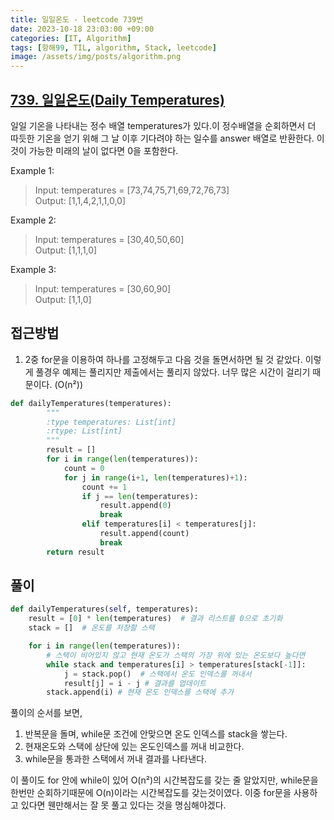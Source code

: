 ```yaml
---
title: 일일온도 - leetcode 739번
date: 2023-10-18 23:03:00 +09:00
categories: [IT, Algorithm]
tags: [항해99, TIL, algorithm, Stack, leetcode]
image: /assets/img/posts/algorithm.png
---
```


## [739. 일일온도(Daily Temperatures)](https://leetcode.com/problems/daily-temperatures/description/)

일일 기온을 나타내는 정수 배열 temperatures가 있다.이 정수배열을 순회하면서 더 따듯한 기온을 얻기 위해 그 날 이후 기다려야 하는 일수를 answer 배열로 반환한다. 이것이 가능한 미래의 날이 없다면 0을 포함한다.

Example 1:
> Input: temperatures = [73,74,75,71,69,72,76,73]    
> Output: [1,1,4,2,1,1,0,0]

Example 2:
> Input: temperatures = [30,40,50,60]    
> Output: [1,1,1,0]

Example 3:
> Input: temperatures = [30,60,90]    
> Output: [1,1,0]

## 접근방법
1. 2중 for문을 이용하여 하나를 고정해두고 다음 것을 돌면서하면 될 것 같았다.
이렇게 풀경우 예제는 풀리지만 제출에서는 풀리지 않았다. 너무 많은 시간이 걸리기 때문이다. (O(n²))

```python
def dailyTemperatures(temperatures):
        """
        :type temperatures: List[int]
        :rtype: List[int]
        """
        result = []
        for i in range(len(temperatures)):
            count = 0
            for j in range(i+1, len(temperatures)+1):
                count += 1
                if j == len(temperatures):
                    result.append(0)
                    break
                elif temperatures[i] < temperatures[j]:
                    result.append(count)
                    break
        return result
```

## 풀이

```python
def dailyTemperatures(self, temperatures):
	result = [0] * len(temperatures)  # 결과 리스트를 0으로 초기화
	stack = []  # 온도를 저장할 스택

	for i in range(len(temperatures)):
		# 스택이 비어있지 않고 현재 온도가 스택의 가장 위에 있는 온도보다 높다면
		while stack and temperatures[i] > temperatures[stack[-1]]:
			j = stack.pop()  # 스택에서 온도 인덱스를 꺼내서
			result[j] = i - j # 결과를 업데이트
		stack.append(i) # 현재 온도 인덱스를 스택에 추가
```

풀이의 순서를 보면,
1. 반복문을 돌며, while문 조건에 안맞으면 온도 인덱스를 stack을 쌓는다.
2. 현재온도와 스택에 상단에 있는 온도인덱스를 꺼내 비교한다.
3. while문을 통과한 스택에서 꺼내 결과를 나타낸다.
    
이 풀이도 for 안에 while이 있어 O(n²)의 시간복잡도를 갖는 줄 알았지만, while문을 한번만 순회하기때문에 O(n)이라는 시간복잡도를 갖는것이였다.
이중 for문을 사용하고 있다면 웬만해서는 잘 못 풀고 있다는 것을 명심해야겠다.
